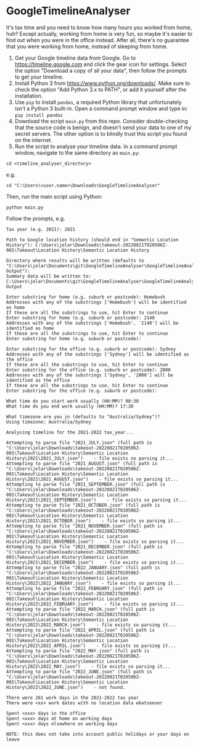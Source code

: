 # GoogleTimelineAnalyser

It's tax time and you need to know how many hours you worked from home, huh? Except actually, working from home is very fun, so maybe it's easier to find out when you were in the office instead. After all, there's no guarantee that you were working from home, instead of sleeping from home.

1. Get your Google timeline data from Google. Go to https://timeline.google.com and click the gear icon for settings. Select the option "Download a copy of all your data", then follow the prompts to get your timeline.
2. Install Python 3 from https://www.python.org/downloads/. Make sure to check the option "Add Python 3.x to PATH", or add it yourself after the installation.
3. Use `pip` to install `pandas`, a required Python library that unfortunately isn't a Python 3 built-in. Open a command prompt window and type in:
 ```pip install pandas```
4. Download the script `main.py` from this repo. Consider double-checking that the source code is benign, and doesn't send your data to one of my secret servers. The other option is to blindly trust this script you found on the internet.
5. Run the script to analyse your timeline data.
  In a command prompt window, navigate to the same directory as `main.py`:
  ```
  cd <timeline_analyser_directory>
  ```
  e.g.
  ```
  cd "C:\Users\<user.name>\Downloads\GoogleTimelineAnalyser"
  ```
  Then, run the main script using Python:
  ```
  python main.py
  ```
  Follow the prompts, e.g.
  ```
  Tax year (e.g. 2021): 2021

  Path to Google location history (should end in "Semantic Location History"): C:\Users\jelar\Downloads\takeout-20220821T020506Z-001\Takeout\Location History\Semantic Location History

  Directory where results will be written (defaults to "C:\Users\jelar\Documents\git\GoogleTimelineAnalyser\GoogleTimelineAnalyser Output"):
  Summary data will be written to: C:\Users\jelar\Documents\git\GoogleTimelineAnalyser\GoogleTimelineAnalyser Output

  Enter substring for home (e.g. suburb or postcode): Homebush
  Addresses with any of the substrings ['Homebush'] will be identified as home
  If these are all the substrings to use, hit Enter to continue
  Enter substring for home (e.g. suburb or postcode): 2140
  Addresses with any of the substrings ['Homebush', '2140'] will be identified as home
  If these are all the substrings to use, hit Enter to continue
  Enter substring for home (e.g. suburb or postcode):

  Enter substring for the office (e.g. suburb or postcode): Sydney
  Addresses with any of the substrings ['Sydney'] will be identified as the office
  If these are all the substrings to use, hit Enter to continue
  Enter substring for the office (e.g. suburb or postcode): 2000
  Addresses with any of the substrings ['Sydney', '2000'] will be identified as the office
  If these are all the substrings to use, hit Enter to continue
  Enter substring for the office (e.g. suburb or postcode):

  What time do you start work usually (HH:MM)? 08:30
  What time do you end work usually (HH:MM)? 17:30

  What timezone are you in (defaults to "Australia/Sydney")?
  Using timezone: Australia/Sydney

  Analysing timeline for the 2021-2022 tax_year...

  Attempting to parse file "2021_JULY.json" (full path is "C:\Users\jelar\Downloads\takeout-20220821T020506Z-001\Takeout\Location History\Semantic Location History\2021\2021_JULY.json")    - file exists so parsing it...
  Attempting to parse file "2021_AUGUST.json" (full path is "C:\Users\jelar\Downloads\takeout-20220821T020506Z-001\Takeout\Location History\Semantic Location History\2021\2021_AUGUST.json")    - file exists so parsing it...
  Attempting to parse file "2021_SEPTEMBER.json" (full path is "C:\Users\jelar\Downloads\takeout-20220821T020506Z-001\Takeout\Location History\Semantic Location History\2021\2021_SEPTEMBER.json")    - file exists so parsing it...
  Attempting to parse file "2021_OCTOBER.json" (full path is "C:\Users\jelar\Downloads\takeout-20220821T020506Z-001\Takeout\Location History\Semantic Location History\2021\2021_OCTOBER.json")    - file exists so parsing it...
  Attempting to parse file "2021_NOVEMBER.json" (full path is "C:\Users\jelar\Downloads\takeout-20220821T020506Z-001\Takeout\Location History\Semantic Location History\2021\2021_NOVEMBER.json")    - file exists so parsing it...
  Attempting to parse file "2021_DECEMBER.json" (full path is "C:\Users\jelar\Downloads\takeout-20220821T020506Z-001\Takeout\Location History\Semantic Location History\2021\2021_DECEMBER.json")    - file exists so parsing it...
  Attempting to parse file "2022_JANUARY.json" (full path is "C:\Users\jelar\Downloads\takeout-20220821T020506Z-001\Takeout\Location History\Semantic Location History\2022\2022_JANUARY.json")    - file exists so parsing it...
  Attempting to parse file "2022_FEBRUARY.json" (full path is "C:\Users\jelar\Downloads\takeout-20220821T020506Z-001\Takeout\Location History\Semantic Location History\2022\2022_FEBRUARY.json")    - file exists so parsing it...
  Attempting to parse file "2022_MARCH.json" (full path is "C:\Users\jelar\Downloads\takeout-20220821T020506Z-001\Takeout\Location History\Semantic Location History\2022\2022_MARCH.json")    - file exists so parsing it...
  Attempting to parse file "2022_APRIL.json" (full path is "C:\Users\jelar\Downloads\takeout-20220821T020506Z-001\Takeout\Location History\Semantic Location History\2022\2022_APRIL.json")    - file exists so parsing it...
  Attempting to parse file "2022_MAY.json" (full path is "C:\Users\jelar\Downloads\takeout-20220821T020506Z-001\Takeout\Location History\Semantic Location History\2022\2022_MAY.json")    - file exists so parsing it...
  Attempting to parse file "2022_JUNE.json" (full path is "C:\Users\jelar\Downloads\takeout-20220821T020506Z-001\Takeout\Location History\Semantic Location History\2022\2022_JUNE.json")    - not found.

  There were 261 work days in the 2021-2022 tax year
  There were <xx> work dates with no location data whatsoever

  Spent <xxx> days in the office
  Spent <xxx> days at home on working days
  Spent <xxx> days elsewhere on working days

  NOTE: this does not take into account public holidays or your days on leave
  ```
